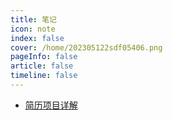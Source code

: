 ```yaml
---
title: 笔记
icon: note 
index: false
cover: /home/202305122sdf05406.png
pageInfo: false
article: false
timeline: false
---
```


- <HopeIcon icon="biji1"/> [简历项目详解](0aboutprojects.md)

